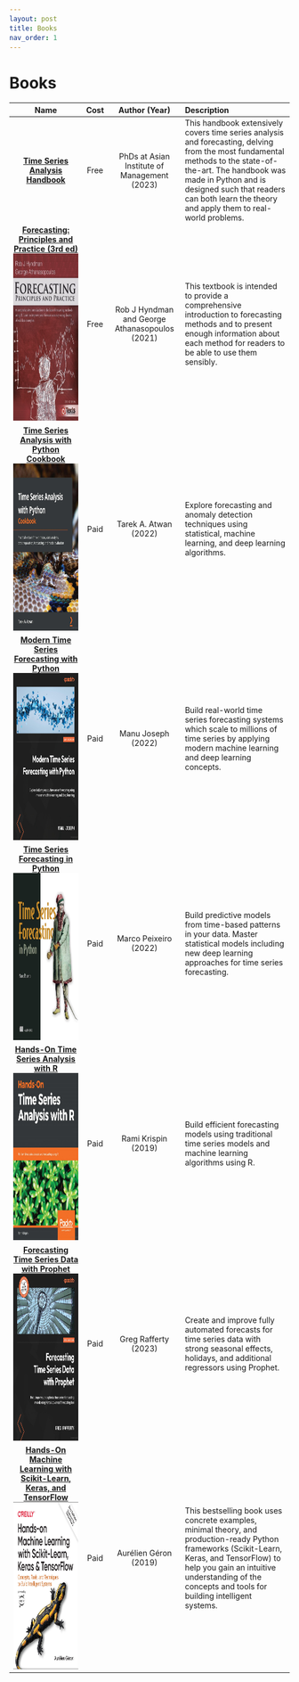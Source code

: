 ```yaml
---
layout: post
title: Books
nav_order: 1
---
```


# Books

|Name|Cost|Author (Year)|Description|
|:--:|:--:|:--:|:--|
|**[Time Series Analysis Handbook]**|Free|PhDs at Asian Institute of Management (2023)|This handbook extensively covers time series analysis and forecasting, delving from the most fundamental methods to the state-of-the-art. The handbook was made in Python and is designed such that readers can both learn the theory and apply them to real-world problems.|
|**[Forecasting: Principles and Practice (3rd ed)]**<img src="/assets/images/books/Forecasting Principles and Practice.png" alt="ICON" width="300" height="300">|Free|Rob J Hyndman and George Athanasopoulos (2021)|This textbook is intended to provide a comprehensive introduction to forecasting methods and to present enough information about each method for readers to be able to use them sensibly. |
|**[Time Series Analysis with Python Cookbook]** <img src="/assets/images/books/Time Series Analysis with Python Cookbook.png" alt="ICON" width="300" height="300">|Paid|Tarek A. Atwan (2022)|Explore forecasting and anomaly detection techniques using statistical, machine learning, and deep learning algorithms.|
|**[Modern Time Series Forecasting with Python]**<img src="/assets/images/books/Modern Time Series Forecasting with Python.png" alt="ICON" width="300" height="300">|Paid|Manu Joseph (2022)|Build real-world time series forecasting systems which scale to millions of time series by applying modern machine learning and deep learning concepts.|
|**[Time Series Forecasting in Python]**<img src="/assets/images/books/Time Series Forecasting in Python.png" alt="ICON" width="300" height="300">|Paid|Marco Peixeiro (2022)|Build predictive models from time-based patterns in your data. Master statistical models including new deep learning approaches for time series forecasting.|
|**[Hands-On Time Series Analysis with R]**<img src="/assets/images/books/Hands-On Time Series Analysis with R.png" alt="ICON" width="300" height="300">|Paid|Rami Krispin (2019)|Build efficient forecasting models using traditional time series models and machine learning algorithms using R.|
|**[Forecasting Time Series Data with Prophet]**<img src="/assets/images/books/Forecasting Time Series Data with Prophet.png" alt="ICON" width="300" height="300">|Paid|Greg Rafferty (2023)|Create and improve fully automated forecasts for time series data with strong seasonal effects, holidays, and additional regressors using Prophet.|
|**[Hands-On Machine Learning with Scikit-Learn, Keras, and TensorFlow]**<img src="/assets/images/books/Hands-On Machine Learning with Scikit-Learn, Keras, and TensorFlow.png" alt="ICON" width="300" height="300">|Paid| Aurélien Géron (2019)|This bestselling book uses concrete examples, minimal theory, and production-ready Python frameworks (Scikit-Learn, Keras, and TensorFlow) to help you gain an intuitive understanding of the concepts and tools for building intelligent systems.|






[Forecasting: Principles and Practice (3rd ed)]: https://otexts.com/fpp3/
[Time Series Analysis Handbook]: https://phdinds-aim.github.io/time_series_handbook/Preface/Preface.html
[Time Series Analysis with Python Cookbook]: https://www.oreilly.com/library/view/time-series-analysis/9781801075541/
[Modern Time Series Forecasting with Python]: https://www.oreilly.com/library/view/modern-time-series/9781803246802/
[Time Series Forecasting in Python]: https://www.oreilly.com/library/view/time-series-forecasting/9781617299889/
[Hands-On Time Series Analysis with R]: https://github.com/PacktPublishing/Hands-On-Time-Series-Analysis-with-R
[Forecasting Time Series Data with Prophet]: https://github.com/PacktPublishing/Forecasting-Time-Series-Data-with-Facebook-Prophet
[Hands-On Machine Learning with Scikit-Learn, Keras, and TensorFlow]: https://www.oreilly.com/library/view/hands-on-machine-learning/9781492032632/